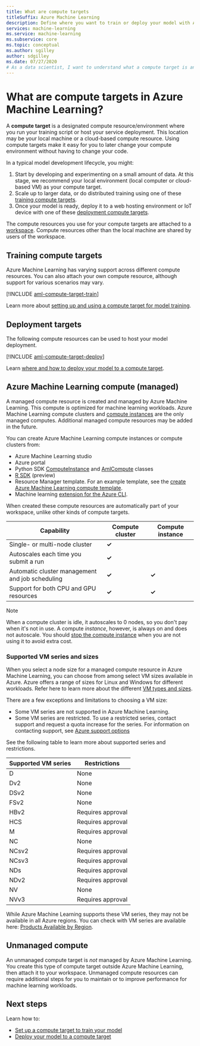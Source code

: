 ```yaml
---
title: What are compute targets
titleSuffix: Azure Machine Learning
description: Define where you want to train or deploy your model with Azure Machine Learning.
services: machine-learning
ms.service: machine-learning
ms.subservice: core
ms.topic: conceptual
ms.author: sgilley
author: sdgilley
ms.date: 07/27/2020
# As a data scientist, I want to understand what a compute target is and why I need it.
---
```


#  What are compute targets in Azure Machine Learning? 

A **compute target** is a designated compute resource/environment where you run your training script or host your service deployment. This location may be your local machine or a cloud-based compute resource. Using compute targets make it easy for you to later change your compute environment without having to change your code.  

In a typical model development lifecycle, you might:
1. Start by developing and experimenting on a small amount of data. At this stage, we recommend your local environment (local computer or cloud-based VM) as your compute target. 
2. Scale up to larger data, or do distributed training using one of these [training compute targets](#train).  
3. Once your model is ready, deploy it to a web hosting environment or IoT device with one of these [deployment compute targets](#deploy).

The compute resources you use for your compute targets are attached to a [workspace](concept-workspace.md). Compute resources other than the local machine are shared by users of the workspace.

## <a name="train"></a> Training compute targets

Azure Machine Learning has varying support across different compute resources.  You can also attach your own compute resource, although support for various scenarios may vary.

[!INCLUDE [aml-compute-target-train](../../includes/aml-compute-target-train.md)]

Learn more about [setting up and using a compute target for model training](how-to-set-up-training-targets.md).

## <a name="deploy"></a>Deployment targets

The following compute resources can be used to host your model deployment.

[!INCLUDE [aml-compute-target-deploy](../../includes/aml-compute-target-deploy.md)]

Learn [where and how to deploy your model to a compute target](how-to-deploy-and-where.md).

<a name="amlcompute"></a>
## Azure Machine Learning compute (managed)

A managed compute resource is created and managed by Azure Machine Learning. This compute is optimized for machine learning workloads. Azure Machine Learning compute clusters and [compute instances](concept-compute-instance.md) are the only managed computes. Additional managed compute resources may be added in the future.

You can create Azure Machine Learning compute instances or compute clusters from:
* Azure Machine Learning studio
* Azure portal
* Python SDK [ComputeInstance](https://docs.microsoft.com/python/api/azureml-core/azureml.core.compute.computeinstance(class)?view=azure-ml-py) and [AmlCompute](https://docs.microsoft.com/python/api/azureml-core/azureml.core.compute.amlcompute(class)?view=azure-ml-py) classes
* [R SDK](https://azure.github.io/azureml-sdk-for-r/reference/index.html#section-compute-targets) (preview)
* Resource Manager template. For an example template, see the [create Azure Machine Learning compute template](https://github.com/Azure/azure-quickstart-templates/tree/master/101-machine-learning-compute-create-amlcompute).
* Machine learning [extension for the Azure CLI](reference-azure-machine-learning-cli.md#resource-management).  

When created these compute resources are automatically part of your workspace, unlike other kinds of compute targets.


|Capability  |Compute cluster  |Compute instance  |
|---------|---------|---------|
|Single- or multi-node cluster     |    **&check;**       |         |
|Autoscales each time you submit a run     |     **&check;**      |         |
|Automatic cluster management and job scheduling     |   **&check;**        |     **&check;**      |
|Support for both CPU and GPU resources     |  **&check;**         |    **&check;**       |


> [!NOTE]
> When a compute cluster is idle, it autoscales to 0 nodes, so you don't pay when it's not in use.  A compute *instance*, however, is always on and does not autoscale.  You should [stop the compute instance](tutorial-1st-experiment-sdk-train.md#stop-the-compute-instance) when you are not using it to avoid extra cost.

### Supported VM series and sizes

When you select a node size for a managed compute resource in Azure Machine Learning, you can choose from among select VM sizes available in Azure. Azure offers a range of sizes for Linux and Windows for different workloads. Refer here to learn more about the different [VM types and sizes](https://docs.microsoft.com/azure/virtual-machines/linux/sizes).

There are a few exceptions and limitations to choosing a VM size:
* Some VM series are not supported in Azure Machine Learning.
* Some VM series are restricted. To use a restricted series, contact support and request a quota increase for the series. For information on contacting support, see [Azure support options](https://azure.microsoft.com/support/options/)

See the following table to learn more about supported series and restrictions. 

| **Supported VM series**  | **Restrictions** |
|------------|------------|
| D | None |
| Dv2 | None |  
| DSv2 | None |  
| FSv2 | None | 
| HBv2 | Requires approval |  
| HCS | Requires approval |  
| M | Requires approval |
| NC | None |    
| NCsv2 | Requires approval |
| NCsv3 | Requires approval |  
| NDs | Requires approval |
| NDv2 | Requires approval |
| NV | None |
| NVv3 | Requires approval | 


While Azure Machine Learning supports these VM series, they may not be available in all Azure regions. You can check with VM series are available here: [Products Available by Region](https://azure.microsoft.com/global-infrastructure/services/?products=virtual-machines).

## Unmanaged compute

An unmanaged compute target is *not* managed by Azure Machine Learning. You create this type of compute target outside Azure Machine Learning, then attach it to your workspace. Unmanaged compute resources can require additional steps for you to maintain or to improve performance for machine learning workloads.

## Next steps

Learn how to:
* [Set up a compute target to train your model](how-to-set-up-training-targets.md)
* [Deploy your model to a compute target](how-to-deploy-and-where.md)
